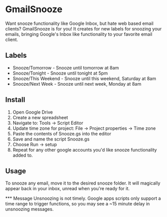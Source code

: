 # GmailSnooze

Want snooze functionality like Google Inbox, but hate web based email clients? GmailSnooze is for you! It creates for new labels for snoozing your emails, bringing Google's Inbox like functionality to your favorite email client.

## Labels
- Snooze/Tomorrow - Snooze until tomorrow at 8am
- Snooze/Tonight - Snooze until tonight at 5pm
- Snooze/This Weekend - Snooze until this weekend, Saturday at 8am
- Snooze/Next Week - Snooze until next week, Monday at 8am

## Install
1. Open Google Drive
2. Create a new spreadsheet
3. Navigate to: Tools -> Script Editor
4. Update time zone for project: File -> Project properties -> Time zone
5. Paste the contents of Snooze.gs into the editor
6. Save and name the script Snooze.gs
7. Choose Run -> setup
8. Repeat for any other google accounts you'd like snooze functionality added to.
 

## Usage
To snooze any email, move it to the desired snooze folder. It will magically appear back in your inbox, unread when you're ready for it.


*** Message Unsnoozing is not timely. Google apps scripts only support a time range to trigger functions, so you may see a ~15 minute delay in unsnoozing messages.
